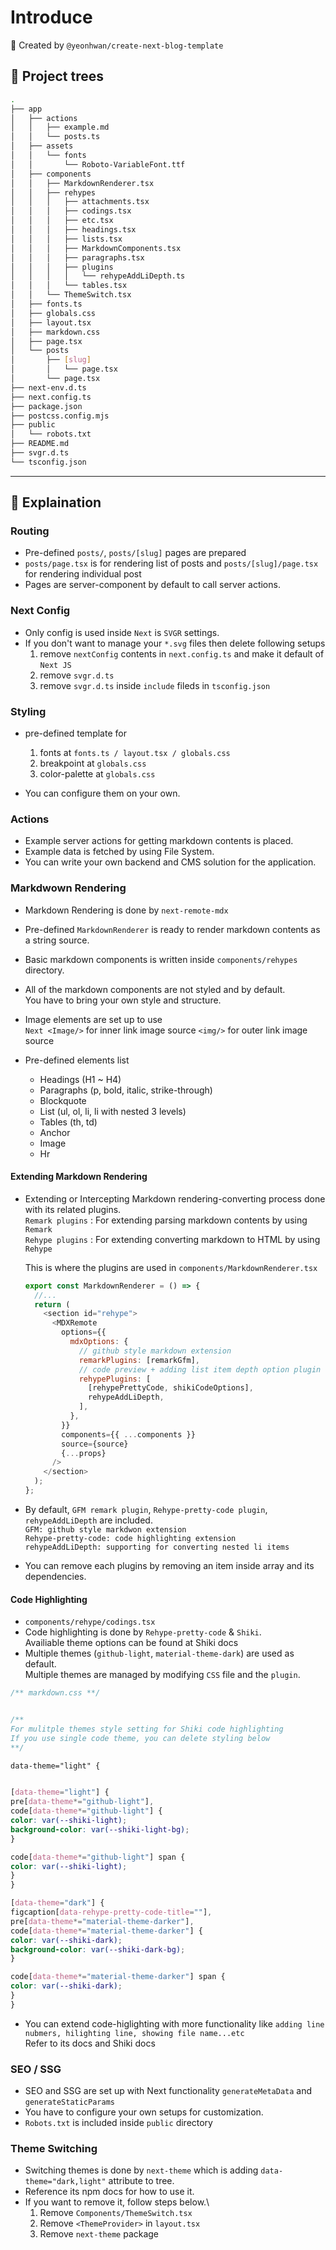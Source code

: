 # Introduce

🤖 Created by `@yeonhwan/create-next-blog-template`

## 🌲 Project trees

```bash
.
├── app
│   ├── actions
│   │   ├── example.md
│   │   └── posts.ts
│   ├── assets
│   │   └── fonts
│   │       └── Roboto-VariableFont.ttf
│   ├── components
│   │   ├── MarkdownRenderer.tsx
│   │   ├── rehypes
│   │   │   ├── attachments.tsx
│   │   │   ├── codings.tsx
│   │   │   ├── etc.tsx
│   │   │   ├── headings.tsx
│   │   │   ├── lists.tsx
│   │   │   ├── MarkdownComponents.tsx
│   │   │   ├── paragraphs.tsx
│   │   │   ├── plugins
│   │   │   │   └── rehypeAddLiDepth.ts
│   │   │   └── tables.tsx
│   │   └── ThemeSwitch.tsx
│   ├── fonts.ts
│   ├── globals.css
│   ├── layout.tsx
│   ├── markdown.css
│   ├── page.tsx
│   └── posts
│       ├── [slug]
│       │   └── page.tsx
│       └── page.tsx
├── next-env.d.ts
├── next.config.ts
├── package.json
├── postcss.config.mjs
├── public
│   └── robots.txt
├── README.md
├── svgr.d.ts
└── tsconfig.json

```

---

## 📝 Explaination

### Routing

- Pre-defined `posts/`, `posts/[slug]` pages are prepared
- `posts/page.tsx` is for rendering list of posts and `posts/[slug]/page.tsx` for rendering individual post
- Pages are server-component by default to call server actions.

### Next Config

- Only config is used inside `Next` is `SVGR` settings.
- If you don't want to manage your `*.svg` files then delete following setups
  1. remove `nextConfig` contents in `next.config.ts` and make it default of `Next JS`
  2. remove `svgr.d.ts`
  3. remove `svgr.d.ts` inside `include` fileds in `tsconfig.json`

### Styling

- pre-defined template for

  1. fonts at `fonts.ts / layout.tsx / globals.css`
  2. breakpoint at `globals.css`
  3. color-palette at `globals.css`

- You can configure them on your own.

### Actions

- Example server actions for getting markdown contents is placed.
- Example data is fetched by using File System.
- You can write your own backend and CMS solution for the application.

### Markdwown Rendering

- Markdown Rendering is done by `next-remote-mdx`
- Pre-defined `MarkdownRenderer` is ready to render markdown contents as a string source.
- Basic markdown components is written inside `components/rehypes` directory.
- All of the markdown components are not styled and by default.\
  You have to bring your own style and structure.
- Image elements are set up to use\
  `Next <Image/>` for inner link image source
  `<img/>` for outer link image source

- Pre-defined elements list
  - Headings (H1 ~ H4)
  - Paragraphs (p, bold, italic, strike-through)
  - Blockquote
  - List (ul, ol, li, li with nested 3 levels)
  - Tables (th, td)
  - Anchor
  - Image
  - Hr

#### Extending Markdown Rendering

- Extending or Intercepting Markdown rendering-converting process done with its related plugins.\
   `Remark plugins` : For extending parsing markdown contents by using `Remark`\
   `Rehype plugins` : For extending converting markdown to HTML by using `Rehype`

  This is where the plugins are used in `components/MarkdownRenderer.tsx`

  ```javascript
  export const MarkdownRenderer = () => {
    //...
    return (
      <section id="rehype">
        <MDXRemote
          options={{
            mdxOptions: {
              // github style markdown extension
              remarkPlugins: [remarkGfm],
              // code preview + adding list item depth option plugin
              rehypePlugins: [
                [rehypePrettyCode, shikiCodeOptions],
                rehypeAddLiDepth,
              ],
            },
          }}
          components={{ ...components }}
          source={source}
          {...props}
        />
      </section>
    );
  };
  ```

- By default, `GFM remark plugin`, `Rehype-pretty-code plugin`, `rehypeAddLiDepth` are included.\
  `GFM: github style markdwon extension`\
  `Rehype-pretty-code: code highlighting extension`\
  `rehypeAddLiDepth: supporting for converting nested li items`

- You can remove each plugins by removing an item inside array and its dependencies.

#### Code Highlighting

- `components/rehype/codings.tsx`
- Code highlighting is done by `Rehype-pretty-code` & `Shiki`.\
  Availiable theme options can be found at Shiki docs
- Multiple themes (`github-light`, `material-theme-dark`) are used as default.\
   Multiple themes are managed by modifying `CSS` file and the `plugin`.

```CSS
/** markdown.css **/


/**
For mulitple themes style setting for Shiki code highlighting
If you use single code theme, you can delete styling below
**/

data-theme="light" {


[data-theme="light"] {
pre[data-theme*="github-light"],
code[data-theme*="github-light"] {
color: var(--shiki-light);
background-color: var(--shiki-light-bg);
}

code[data-theme*="github-light"] span {
color: var(--shiki-light);
}
}

[data-theme="dark"] {
figcaption[data-rehype-pretty-code-title=""],
pre[data-theme*="material-theme-darker"],
code[data-theme*="material-theme-darker"] {
color: var(--shiki-dark);
background-color: var(--shiki-dark-bg);
}

code[data-theme*="material-theme-darker"] span {
color: var(--shiki-dark);
}
}

```

- You can extend code-higlighting with more functionality like `adding line nubmers, hilighting line, showing file name...etc` \
  Refer to its docs and Shiki docs

### SEO / SSG

- SEO and SSG are set up with Next functionality `generateMetaData` and `generateStaticParams`
- You have to configure your own setups for customization.
- `Robots.txt` is included inside `public` directory

### Theme Switching

- Switching themes is done by `next-theme` which is adding `data-theme="dark,light"` attribute to tree.
- Reference its npm docs for how to use it.
- If you want to remove it, follow steps below.\
  1. Remove `Components/ThemeSwitch.tsx`
  2. Remove `<ThemeProvider>` in `layout.tsx`
  3. Remove `next-theme` package
